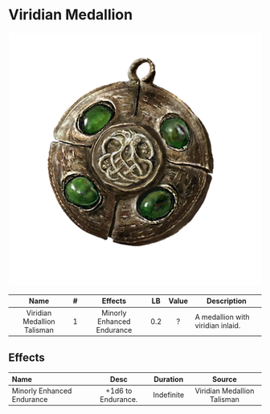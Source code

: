 # Viridian Medallion

![Copyrighted Image](ViridianMedallionTalisman.png)

|            Name            | # |          Effects          | LB | Value | Description                       |
| :-------------------------: | :-: | :------------------------: | :-: | :---: | --------------------------------- |
| Viridian Medallion Talisman | 1 | Minorly Enhanced Endurance | 0.2 |   ?   | A medallion with viridian inlaid. |

## Effects

| Name                       |        Desc        |  Duration  |           Source           |
| :------------------------- | :----------------: | :--------: | :-------------------------: |
| Minorly Enhanced Endurance | +1d6 to Endurance. | Indefinite | Viridian Medallion Talisman |
